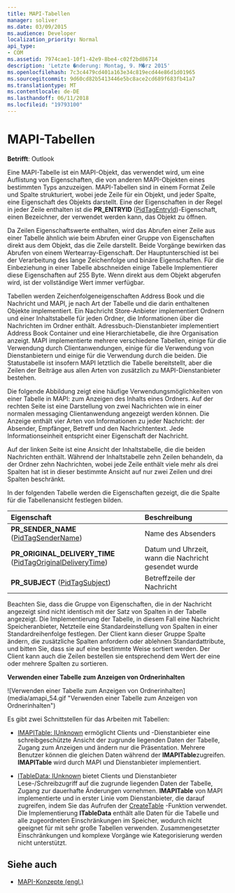 ```yaml
---
title: MAPI-Tabellen
manager: soliver
ms.date: 03/09/2015
ms.audience: Developer
localization_priority: Normal
api_type:
- COM
ms.assetid: 7974cae1-10f1-42e9-8be4-c02f2bd86714
description: 'Letzte �nderung: Montag, 9. M�rz 2015'
ms.openlocfilehash: 7c3c4479cd401a163e34c819ecd44e86d1d01965
ms.sourcegitcommit: 9d60cd82b5413446e5bc8ace2cd689f683fb41a7
ms.translationtype: MT
ms.contentlocale: de-DE
ms.lasthandoff: 06/11/2018
ms.locfileid: "19793100"
---
```

# <a name="mapi-tables"></a>MAPI-Tabellen
  
**Betrifft**: Outlook 
  
Eine MAPI-Tabelle ist ein MAPI-Objekt, das verwendet wird, um eine Auflistung von Eigenschaften, die von anderen MAPI-Objekten eines bestimmten Typs anzuzeigen. MAPI-Tabellen sind in einem Format Zeile und Spalte strukturiert, wobei jede Zeile für ein Objekt, und jeder Spalte, eine Eigenschaft des Objekts darstellt. Eine der Eigenschaften in der Regel in jeder Zeile enthalten ist die **PR_ENTRYID** ([PidTagEntryId](pidtagentryid-canonical-property.md))-Eigenschaft, einen Bezeichner, der verwendet werden kann, das Objekt zu öffnen. 
  
Da Zeilen Eigenschaftswerte enthalten, wird das Abrufen einer Zeile aus einer Tabelle ähnlich wie beim Abrufen einer Gruppe von Eigenschaften direkt aus dem Objekt, das die Zeile darstellt. Beide Vorgänge bewirken das Abrufen von einem Wertearray-Eigenschaft. Der Hauptunterschied ist bei der Verarbeitung des lange Zeichenfolge und binäre Eigenschaften. Für die Einbeziehung in einer Tabelle abschneiden einige Tabelle Implementierer diese Eigenschaften auf 255 Byte. Wenn direkt aus dem Objekt abgerufen wird, ist der vollständige Wert immer verfügbar.
  
Tabellen werden Zeichenfolgeneigenschaften Address Book und die Nachricht und MAPI, je nach Art der Tabelle und die darin enthaltenen Objekte implementiert. Ein Nachricht Store-Anbieter implementiert Ordnern und einer Inhaltstabelle für jeden Ordner, die Informationen über die Nachrichten im Ordner enthält. Adressbuch-Dienstanbieter implementiert Address Book Container und eine Hierarchietabelle, die ihre Organisation anzeigt. MAPI implementierte mehrere verschiedene Tabellen, einige für die Verwendung durch Clientanwendungen, einige für die Verwendung von Dienstanbietern und einige für die Verwendung durch die beiden. Die Statustabelle ist insofern MAPI letztlich die Tabelle bereitstellt, aber die Zeilen der Beiträge aus allen Arten von zusätzlich zu MAPI-Dienstanbieter bestehen. 
  
Die folgende Abbildung zeigt eine häufige Verwendungsmöglichkeiten von einer Tabelle in MAPI: zum Anzeigen des Inhalts eines Ordners. Auf der rechten Seite ist eine Darstellung von zwei Nachrichten wie in einer normalen messaging Clientanwendung angezeigt werden können. Die Anzeige enthält vier Arten von Informationen zu jeder Nachricht: der Absender, Empfänger, Betreff und den Nachrichtentext. Jede Informationseinheit entspricht einer Eigenschaft der Nachricht.
  
Auf der linken Seite ist eine Ansicht der Inhaltstabelle, die die beiden Nachrichten enthält. Während der Inhaltstabelle zehn Zeilen behandeln, da der Ordner zehn Nachrichten, wobei jede Zeile enthält viele mehr als drei Spalten hat ist in dieser bestimmte Ansicht auf nur zwei Zeilen und drei Spalten beschränkt.
  
In der folgenden Tabelle werden die Eigenschaften gezeigt, die die Spalte für die Tabellenansicht festlegen bilden.
  
|**Eigenschaft**|**Beschreibung**|
|:-----|:-----|
|**PR_SENDER_NAME** ([PidTagSenderName](pidtagsendername-canonical-property.md))  <br/> |Name des Absenders  <br/> |
|**PR_ORIGINAL_DELIVERY_TIME** ([PidTagOriginalDeliveryTime](pidtagoriginaldeliverytime-canonical-property.md))  <br/> |Datum und Uhrzeit, wann die Nachricht gesendet wurde  <br/> |
|**PR_SUBJECT** ([PidTagSubject](pidtagsubject-canonical-property.md))  <br/> |Betreffzeile der Nachricht  <br/> |
   
Beachten Sie, dass die Gruppe von Eigenschaften, die in der Nachricht angezeigt sind nicht identisch mit der Satz von Spalten in der Tabelle angezeigt. Die Implementierung der Tabelle, in diesem Fall eine Nachricht Speicheranbieter, Netzteile eine Standardeinstellung von Spalten in einer Standardreihenfolge festlegen. Der Client kann dieser Gruppe Spalte ändern, die zusätzliche Spalten anfordern oder ablehnen Standardattribute, und bitten Sie, dass sie auf eine bestimmte Weise sortiert werden. Der Client kann auch die Zeilen bestellen sie entsprechend dem Wert der eine oder mehrere Spalten zu sortieren.
  
**Verwenden einer Tabelle zum Anzeigen von Ordnerinhalten**
  
![Verwenden einer Tabelle zum Anzeigen von Ordnerinhalten] (media/amapi_54.gif "Verwenden einer Tabelle zum Anzeigen von Ordnerinhalten")
  
Es gibt zwei Schnittstellen für das Arbeiten mit Tabellen:
  
- [IMAPITable: IUnknown](imapitableiunknown.md) ermöglicht Clients und -Dienstanbieter eine schreibgeschützte Ansicht der zugrunde liegenden Daten der Tabelle, Zugang zum Anzeigen und ändern nur die Präsentation. Mehrere Benutzer können die gleichen Daten während der **IMAPITable**zugreifen. **IMAPITable** wird durch MAPI und Dienstanbieter implementiert. 
    
- [ITableData: IUnknown](itabledataiunknown.md) bietet Clients und Dienstanbieter Lese-/Schreibzugriff auf die zugrunde liegenden Daten der Tabelle, Zugang zur dauerhafte Änderungen vornehmen. **IMAPITable** von MAPI implementierte und in erster Linie vom Dienstanbieter, die darauf zugreifen, indem Sie das Aufrufen der [CreateTable](createtable.md) -Funktion verwendet. Die Implementierung **ITableData** enthält alle Daten für die Tabelle und alle zugeordneten Einschränkungen im Speicher, wodurch nicht geeignet für mit sehr große Tabellen verwenden. Zusammengesetzter Einschränkungen und komplexe Vorgänge wie Kategorisierung werden nicht unterstützt. 
    
## <a name="see-also"></a>Siehe auch

- [MAPI-Konzepte (engl.)](mapi-concepts.md)

